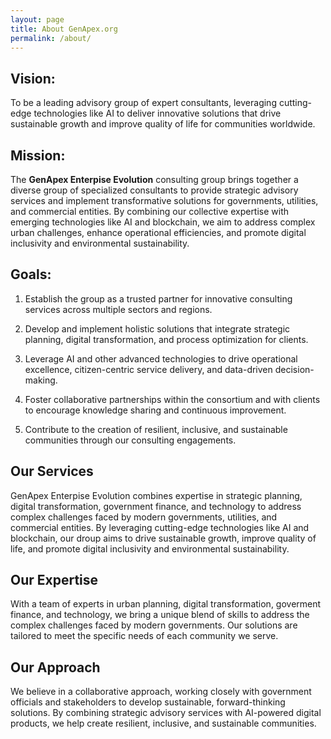 ```yaml
---
layout: page
title: About GenApex.org
permalink: /about/
---
```


<h2>Vision:</h2>

<p>To be a leading advisory group of expert consultants, leveraging cutting-edge technologies like AI to deliver innovative solutions that drive sustainable growth and improve quality of life for communities worldwide.</p>

<h2>Mission:</h2>
<p>The <b>GenApex Enterpise Evolution</b> consulting group brings together a diverse group of specialized consultants to provide strategic advisory services and implement transformative solutions for governments, utilities, and commercial entities. By combining our collective expertise with emerging technologies like AI and blockchain, we aim to address complex urban challenges, enhance operational efficiencies, and promote digital inclusivity and environmental sustainability.</p>

<h2>Goals:</h2>

1. Establish the group as a trusted partner for innovative consulting services across multiple sectors and regions. 

2. Develop and implement holistic solutions that integrate strategic planning, digital transformation, and process optimization for clients. 

3. Leverage AI and other advanced technologies to drive operational excellence, citizen-centric service delivery, and data-driven decision-making. 

4. Foster collaborative partnerships within the consortium and with clients to encourage knowledge sharing and continuous improvement. 

5. Contribute to the creation of resilient, inclusive, and sustainable communities through our consulting engagements.

<h2>Our Services</h2>
<p>GenApex Enterpise Evolution combines expertise in strategic planning, digital transformation, government finance, and technology to address complex challenges faced by modern governments, utilities, and commercial entities. By leveraging cutting-edge technologies like AI and blockchain, our droup aims to drive sustainable growth, improve quality of life, and promote digital inclusivity and environmental sustainability.</p>


<h2>Our Expertise</h2>
<p>With a team of experts in urban planning, digital transformation, goverment finance, and  technology, we bring a unique blend of skills to address the complex challenges faced by modern governments. Our solutions are tailored to meet the specific needs of each community we serve.</p>

<h2>Our Approach</h2>
<p>We believe in a collaborative approach, working closely with government officials and stakeholders to develop sustainable, forward-thinking solutions. By combining strategic advisory services with AI-powered digital products, we help create resilient, inclusive, and sustainable communities.</p>

